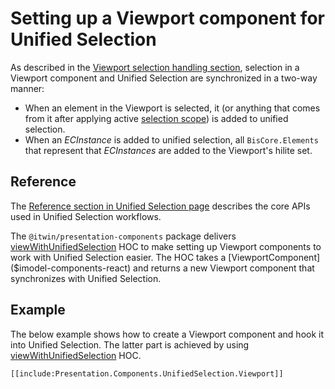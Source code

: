# Setting up a Viewport component for Unified Selection

As described in the [Viewport selection handling section](./index.md#viewport), selection in a Viewport component and Unified Selection are synchronized in a two-way manner:

- When an element in the Viewport is selected, it (or anything that comes from it after applying active [selection scope](./index.md#selection-scopes)) is added to unified selection.
- When an _ECInstance_ is added to unified selection, all `BisCore.Elements` that represent that _ECInstances_ are added to the Viewport's hilite set.

## Reference

The [Reference section in Unified Selection page](./index.md#reference) describes the core APIs used in Unified Selection workflows.

The `@itwin/presentation-components` package delivers [viewWithUnifiedSelection]($presentation-components) HOC to make setting up Viewport components to work with Unified Selection easier. The HOC takes a [ViewportComponent]($imodel-components-react) and returns a new Viewport component that synchronizes with Unified Selection.

## Example

The below example shows how to create a Viewport component and hook it into Unified Selection. The latter part is achieved by using [viewWithUnifiedSelection]($presentation-components) HOC.

```tsx
[[include:Presentation.Components.UnifiedSelection.Viewport]]
```
